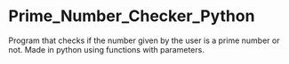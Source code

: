# Prime_Number_Checker_Python
Program that checks if the number given by the user is a prime number or not.
Made in python using functions with parameters.
